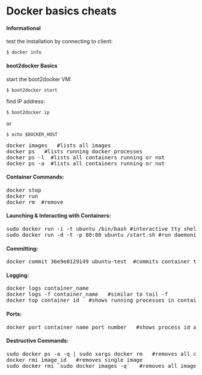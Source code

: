 Docker basics cheats
====================

#### Informational

test the installation by connecting to client:

	$ docker info


#### boot2docker Basics

start the boot2docker VM:

	$ boot2docker start

find IP address:

	$ boot2docker ip

or

	$ echo $DOCKER_HOST


<pre>
docker images   #lists all images 
docker ps   #lists running docker processes
docker ps -l  #lists all containers running or not
docker ps -a  #lists all containers running or not
</pre>

<h4>Container Commands:</h4>
<pre>
docker stop <container-id>
docker run <container-id>
docker rm <container-id> #remove
</pre>

<h4>Launching & Interacting with Containers:</h4>
<pre>
sudo docker run -i -t ubuntu /bin/bash #interactive tty shell 
sudo docker run -d -t -p 80:80 ubuntu /start.sh #run daemonized and expose port 80
</pre>

<h4>Committing:</h4>
<pre>
docker commit 36e9e0129149 ubuntu-test  #commits container to image
</pre>

<h4>Logging:</h4>
<pre>
docker logs container_name
docker logs -f container_name   #similar to tail -f
docker top container_id   #shows running processes in container
</pre>

<h4>Ports:</h4>
<pre>
docker port container_name port_number   #shows process id associated with a port
</pre>

<h4>Destructive Commands:</h4>
<pre>
sudo docker ps -a -q | sudo xargs docker rm   #removes all containers
docker rmi image_id   #removes single image
sudo docker rmi `sudo docker images -q`   #removes all images
</pre>
